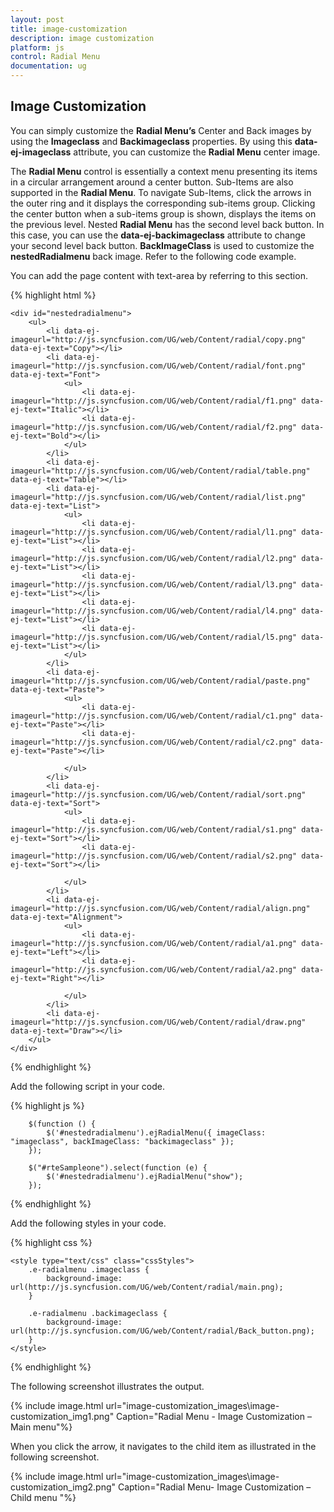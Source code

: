 ```yaml
---
layout: post
title: image-customization
description: image customization
platform: js
control: Radial Menu
documentation: ug
---
```


## Image Customization

You can simply customize the **Radial Menu’s** Center and Back images by using the **Imageclass** and **Backimageclass** properties. By using this **data-ej-imageclass** attribute, you can customize the **Radial Menu** center image. 

The **Radial Menu** control is essentially a context menu presenting its items in a circular arrangement around a center button. Sub-Items are also supported in the **Radial Menu**. To navigate Sub-Items, click the arrows in the outer ring and it displays the corresponding sub-items group. Clicking the center button when a sub-items group is shown, displays the items on the previous level. Nested **Radial Menu** has the second level back button. In this case, you can use the **data-ej-backimageclass** attribute to change your second level back button. **BackImageClass** is used to customize the **nestedRadialmenu** back image. Refer to the following code example.

You can add the page content with text-area by referring to this section.

{% highlight html %}


    <div id="nestedradialmenu">
        <ul>
            <li data-ej-imageurl="http://js.syncfusion.com/UG/web/Content/radial/copy.png" data-ej-text="Copy"></li>
            <li data-ej-imageurl="http://js.syncfusion.com/UG/web/Content/radial/font.png" data-ej-text="Font">
                <ul>
                    <li data-ej-imageurl="http://js.syncfusion.com/UG/web/Content/radial/f1.png" data-ej-text="Italic"></li>
                    <li data-ej-imageurl="http://js.syncfusion.com/UG/web/Content/radial/f2.png" data-ej-text="Bold"></li>
                </ul>
            </li>
            <li data-ej-imageurl="http://js.syncfusion.com/UG/web/Content/radial/table.png" data-ej-text="Table"></li>
            <li data-ej-imageurl="http://js.syncfusion.com/UG/web/Content/radial/list.png" data-ej-text="List">
                <ul>
                    <li data-ej-imageurl="http://js.syncfusion.com/UG/web/Content/radial/l1.png" data-ej-text="List"></li>
                    <li data-ej-imageurl="http://js.syncfusion.com/UG/web/Content/radial/l2.png" data-ej-text="List"></li>
                    <li data-ej-imageurl="http://js.syncfusion.com/UG/web/Content/radial/l3.png" data-ej-text="List"></li>
                    <li data-ej-imageurl="http://js.syncfusion.com/UG/web/Content/radial/l4.png" data-ej-text="List"></li>
                    <li data-ej-imageurl="http://js.syncfusion.com/UG/web/Content/radial/l5.png" data-ej-text="List"></li>
                </ul>
            </li>
            <li data-ej-imageurl="http://js.syncfusion.com/UG/web/Content/radial/paste.png" data-ej-text="Paste">
                <ul>
                    <li data-ej-imageurl="http://js.syncfusion.com/UG/web/Content/radial/c1.png" data-ej-text="Paste"></li>
                    <li data-ej-imageurl="http://js.syncfusion.com/UG/web/Content/radial/c2.png" data-ej-text="Paste"></li>

                </ul>
            </li>
            <li data-ej-imageurl="http://js.syncfusion.com/UG/web/Content/radial/sort.png" data-ej-text="Sort">
                <ul>
                    <li data-ej-imageurl="http://js.syncfusion.com/UG/web/Content/radial/s1.png" data-ej-text="Sort"></li>
                    <li data-ej-imageurl="http://js.syncfusion.com/UG/web/Content/radial/s2.png" data-ej-text="Sort"></li>

                </ul>
            </li>
            <li data-ej-imageurl="http://js.syncfusion.com/UG/web/Content/radial/align.png" data-ej-text="Alignment">
                <ul>
                    <li data-ej-imageurl="http://js.syncfusion.com/UG/web/Content/radial/a1.png" data-ej-text="Left"></li>
                    <li data-ej-imageurl="http://js.syncfusion.com/UG/web/Content/radial/a2.png" data-ej-text="Right"></li>

                </ul>
            </li>
            <li data-ej-imageurl="http://js.syncfusion.com/UG/web/Content/radial/draw.png" data-ej-text="Draw"></li>
        </ul>
    </div>
    
{% endhighlight %}

Add the following script in your code.
    
{% highlight js %}

        $(function () {
            $('#nestedradialmenu').ejRadialMenu({ imageClass: "imageclass", backImageClass: "backimageclass" });
        });
        
        $("#rteSampleone").select(function (e) {
            $('#nestedradialmenu').ejRadialMenu("show");
        });
    
{% endhighlight %}

Add the following styles in your code.
    
{% highlight css %}

    <style type="text/css" class="cssStyles">
        .e-radialmenu .imageclass {
            background-image: url(http://js.syncfusion.com/UG/web/Content/radial/main.png);
        }

        .e-radialmenu .backimageclass {
            background-image: url(http://js.syncfusion.com/UG/web/Content/radial/Back_button.png);
        }
    </style>


{% endhighlight %}



The following screenshot illustrates the output.

{% include image.html url="image-customization_images\image-customization_img1.png" Caption="Radial Menu - Image Customization – Main menu"%}

When you click the arrow, it navigates to the child item as illustrated in the following screenshot.

{% include image.html url="image-customization_images\image-customization_img2.png" Caption="Radial Menu- Image Customization – Child menu "%}



